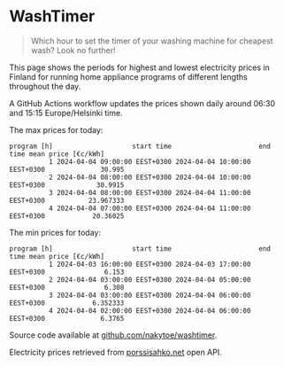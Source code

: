 
# WashTimer

> Which hour to set the timer of your washing machine for cheapest wash? Look no further!

This page shows the periods for highest and lowest electricity prices in Finland 
for running home appliance programs of different lengths throughout the day. 

A GitHub Actions workflow updates the prices shown daily around 06:30 and 15:15 Europe/Helsinki time.

The max prices for today:

	program [h]                    start time                      end time mean price [€c/kWh]
	          1 2024-04-04 09:00:00 EEST+0300 2024-04-04 10:00:00 EEST+0300              30.995
	          2 2024-04-04 08:00:00 EEST+0300 2024-04-04 10:00:00 EEST+0300             30.9915
	          3 2024-04-04 08:00:00 EEST+0300 2024-04-04 11:00:00 EEST+0300           23.967333
	          4 2024-04-04 07:00:00 EEST+0300 2024-04-04 11:00:00 EEST+0300            20.36025

The min prices for today:

	program [h]                    start time                      end time mean price [€c/kWh]
	          1 2024-04-03 16:00:00 EEST+0300 2024-04-03 17:00:00 EEST+0300               6.153
	          2 2024-04-04 03:00:00 EEST+0300 2024-04-04 05:00:00 EEST+0300               6.308
	          3 2024-04-04 03:00:00 EEST+0300 2024-04-04 06:00:00 EEST+0300            6.352333
	          4 2024-04-04 02:00:00 EEST+0300 2024-04-04 06:00:00 EEST+0300              6.3765


Source code available at [github.com/nakytoe/washtimer](https://github.com/nakytoe/washtimer).

Electricity prices retrieved from [porssisahko.net](https://porssisahko.net/api) open API.
